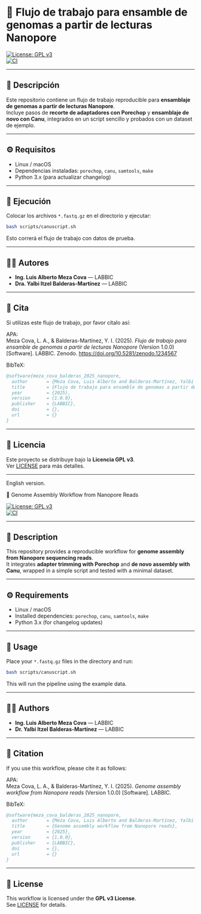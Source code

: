 # 🧬 Flujo de trabajo para ensamble de genomas a partir de lecturas Nanopore  

[![License: GPL v3](https://img.shields.io/badge/License-GPLv3-blue.svg)](https://www.gnu.org/licenses/gpl-3.0)  
[![CI](https://github.com/tu_usuario/nanopore-assembly-workflow/actions/workflows/ci.yml/badge.svg)](https://github.com/tu_usuario/nanopore-assembly-workflow/actions/workflows/ci.yml)  

---

## 📌 Descripción
Este repositorio contiene un flujo de trabajo reproducible para **ensamblaje de genomas a partir de lecturas Nanopore**.  
Incluye pasos de **recorte de adaptadores con Porechop** y **ensamblaje de novo con Canu**, integrados en un script sencillo y probados con un dataset de ejemplo.

---

## ⚙️ Requisitos
- Linux / macOS  
- Dependencias instaladas: `porechop`, `canu`, `samtools`, `make`  
- Python 3.x (para actualizar changelog)

---

## 🚀 Ejecución
Colocar los archivos `*.fastq.gz` en el directorio y ejecutar:

```bash
bash scripts/canuscript.sh
```

Esto correrá el flujo de trabajo con datos de prueba.

---

## 👩‍💻 Autores
- **Ing. Luis Alberto Meza Cova** — LABBIC  
- **Dra. Yalbi Itzel Balderas-Martínez** — LABBIC  

---

## 📖 Cita
Si utilizas este flujo de trabajo, por favor cítalo así:  

APA:  
Meza Cova, L. A., & Balderas-Martínez, Y. I. (2025). *Flujo de trabajo para ensamble de genomas a partir de lecturas Nanopore* (Version 1.0.0) [Software]. LABBIC. Zenodo. https://doi.org/10.5281/zenodo.1234567  

BibTeX:  
```bibtex
@software{meza_cova_balderas_2025_nanopore,
  author       = {Meza Cova, Luis Alberto and Balderas-Martínez, Yalbi Itzel},
  title        = {Flujo de trabajo para ensamble de genomas a partir de lecturas Nanopore},
  year         = {2025},
  version      = {1.0.0},
  publisher    = {LABBIC},
  doi          = {},
  url          = {}
}
```

---

## 📜 Licencia
Este proyecto se distribuye bajo la **Licencia GPL v3**.  
Ver [LICENSE](LICENSE) para más detalles.

---

English version.

 🧬 Genome Assembly Workflow from Nanopore Reads  

[![License: GPL v3](https://img.shields.io/badge/License-GPLv3-blue.svg)](https://www.gnu.org/licenses/gpl-3.0)  
[![CI](https://github.com/tu_usuario/nanopore-assembly-workflow/actions/workflows/ci.yml/badge.svg)](https://github.com/Laboratorio-de-Biologia-Computacional/nanopore-assembly-workflow/actions/workflows/ci.yml)  

---

## 📌 Description
This repository provides a reproducible workflow for **genome assembly from Nanopore sequencing reads**.  
It integrates **adapter trimming with Porechop** and **de novo assembly with Canu**, wrapped in a simple script and tested with a minimal dataset.

---

## ⚙️ Requirements
- Linux / macOS  
- Installed dependencies: `porechop`, `canu`, `samtools`, `make`  
- Python 3.x (for changelog updates)

---

## 🚀 Usage
Place your `*.fastq.gz` files in the directory and run:

```bash
bash scripts/canuscript.sh
```

This will run the pipeline using the example data.

---

## 👩‍💻 Authors
- **Ing. Luis Alberto Meza Cova** — LABBIC  
- **Dr. Yalbi Itzel Balderas-Martínez** — LABBIC  

---

## 📖 Citation
If you use this workflow, please cite it as follows:  

APA:  
Meza Cova, L. A., & Balderas-Martínez, Y. I. (2025). *Genome assembly workflow from Nanopore reads* (Version 1.0.0) [Software]. LABBIC.

BibTeX:  
```bibtex
@software{meza_cova_balderas_2025_nanopore,
  author       = {Meza Cova, Luis Alberto and Balderas-Martínez, Yalbi Itzel},
  title        = {Genome assembly workflow from Nanopore reads},
  year         = {2025},
  version      = {1.0.0},
  publisher    = {LABBIC},
  doi          = {},
  url          = {}
}
```

---

## 📜 License
This workflow is licensed under the **GPL v3 License**.  
See [LICENSE](LICENSE) for details.
